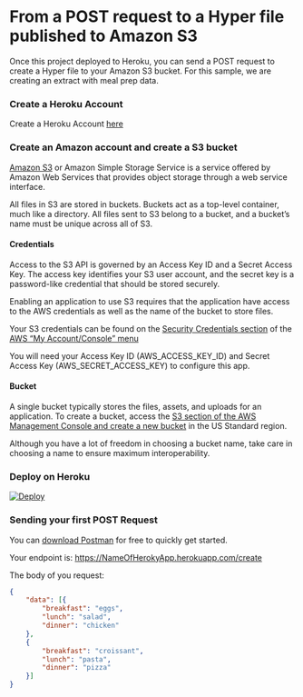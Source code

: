 # From  a POST request to a Hyper file published to Amazon S3

Once this project deployed to Heroku, you can send a POST request to create a Hyper file to your Amazon S3 bucket. For this sample, we are creating an extract with meal prep data. 

### Create a Heroku Account 
Create a Heroku Account [here](https://signup.heroku.com/)

### Create an Amazon account and create a S3 bucket  
[Amazon S3](https://aws.amazon.com/s3/) or Amazon Simple Storage Service is a service offered by Amazon Web Services that provides object storage through a web service interface.

All files in S3 are stored in buckets. Buckets act as a top-level container, much like a directory. All files sent to S3 belong to a bucket, and a bucket’s name must be unique across all of S3.

#### Credentials

Access to the S3 API is governed by an Access Key ID and a Secret Access Key. The access key identifies your S3 user account, and the secret key is a password-like credential that should be stored securely.

Enabling an application to use S3 requires that the application have access to the AWS credentials as well as the name of the bucket to store files.

Your S3 credentials can be found on the [Security Credentials section](https://console.aws.amazon.com/iam/home?#security_credential) of the [AWS “My Account/Console” menu](https://aws.amazon.com/)

You will need your Access Key ID (AWS_ACCESS_KEY_ID) and Secret Access Key (AWS_SECRET_ACCESS_KEY) to configure this app. 

#### Bucket

A single bucket typically stores the files, assets, and uploads for an application. To create a bucket, access the [S3 section of the AWS Management Console and create a new bucket](https://console.aws.amazon.com/s3/home?#) in the US Standard region.

Although you have a lot of freedom in choosing a bucket name, take care in choosing a name to ensure maximum interoperability.


### Deploy on Heroku
[![Deploy](https://www.herokucdn.com/deploy/button.svg)](https://heroku.com/deploy?template=https://github.com/illonage/hyper-api-project/tree/master)

### Sending your first POST Request

You can [download Postman](https://www.postman.com/downloads/) for free to quickly get started. 

Your endpoint is: https://NameOfHerokyApp.herokuapp.com/create

The body of you request:
```json
{
    "data": [{
        "breakfast": "eggs",
        "lunch": "salad",
        "dinner": "chicken"
    },
    {
        "breakfast": "croissant",
        "lunch": "pasta",
        "dinner": "pizza"
    }]
}
```
